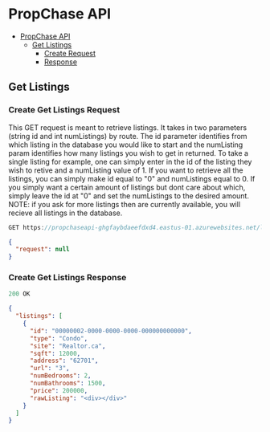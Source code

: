 # PropChase API

- [PropChase API](#propchase-api)
  - [Get Listings](#create-listings)
    - [Create Request](#create-get-listings-request)
    - [Response](#create-get-listings-response)
  

## Get Listings

### Create Get Listings Request
This GET request is meant to retrieve listings. It takes in two parameters (string id and int numListings) by route. The id parameter identifies from which listing in the database you would like to start and the numListing param identifies how many listings you wish to get in returned. To take a single listing for example, one can simply enter in the id of the listing they wish to retive and a numListing value of 1. If you want to retrieve all the listings, you can simply make id equal to "0" and numListings equal to 0. If you simply want a certain amount of listings but dont care about which, simply leave the id at "0" and set the numListings to the desired amount. NOTE: if you ask for more listings then are currently available, you will recieve all listings in the database.

```js
GET https://propchaseapi-ghgfaybdaeefdxd4.eastus-01.azurewebsites.net/listings/id/numListings
```

```json
{
  "request": null
}
```

### Create Get Listings Response

```js
200 OK
```

```json
{
  "listings": [
    {
      "id": "00000002-0000-0000-0000-000000000000",
      "type": "Condo",
      "site": "Realtor.ca",
      "sqft": 12000,
      "address": "62701",
      "url": "3",
      "numBedrooms": 2,
      "numBathrooms": 1500,
      "price": 200000,
      "rawListing": "<div></div>"
    }
  ]
}
```
